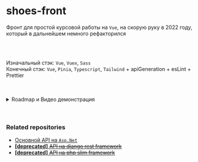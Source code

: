 # shoes-front

Фронт для простой курсовой работы на `Vue`, на скорую руку в 2022 году, который в дальнейшем немного рефакторился  

<br>
<br>

Изначальный стэк: `Vue`, `Vuex`, `Sass`  
Конечный стэк: `Vue`, `Pinia`, `Typescript`, `Tailwind` + apiGeneration + esLint + Prettier

<br>
<br>

<details><summary> Roadmap и Видео демонстрация</summary>

## Project roadmap
https://user-images.githubusercontent.com/86796337/212557182-585bd91e-7acc-427d-bcf6-12c12cfadf95.mp4

<br>
<br>

## Демонстрация
https://user-images.githubusercontent.com/86796337/212557068-d4bf41b9-f391-47ef-ad0c-ea0a77842a8b.mp4

</details>

<br>
<br>

### Related repositories

- [Основной API на `Asp.Net`](https://github.com/Skye7012/ShoesApi)
- [**[deprecated]** ~~API на django rest framework~~](https://github.com/Skye7012/shoes-django-api)
- [**[deprecated]** ~~API на php slim framework~~](https://github.com/Skye7012/shoes-api-slim)
